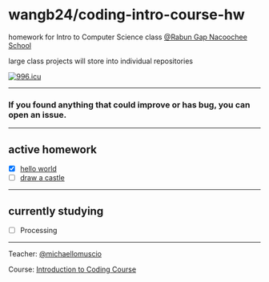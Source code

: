 # wangb24/coding-intro-course-hw
homework for Intro to Computer Science class 
[@Rabun Gap Nacoochee School](https://www.rabungap.org/)

large class projects will store into individual repositories

[![996.icu](https://img.shields.io/badge/link-996.icu-red.svg)](https://996.icu)

---

### If you found anything that could improve or has bug, you can open an issue. 

---

## active homework

- [x] [hello world](./tri1/wk1/tr1-wk1-001/helloworld/helloworld.pde)
- [ ] [draw a castle](./tri1/wk1/tr1-wk1-002/castle/castle.pde)

---

## currently studying 

- [ ] Processing

---

Teacher: [@michaellomuscio](https://github.com/michaellomuscio)

Course: [Introduction to Coding Course](https://github.com/michaellomuscio/Introduction-to-Coding-Course)
